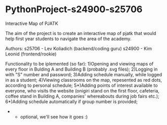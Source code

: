 # PythonProject-s24900-s25706
Interactive Map of PJATK

The aim of the project is to create an interactive map of pjatk that would help first year students to navigate the area of the academy.

Authors:  s25706 - Lev Koliadich (backend/coding guru)
          s24900 - Kim Leonid (frontend/rookie)

Functionality to be iplemented (so far):
1)Opening and viewing maps of every floor in Bulding A and Building B (probably .svg files);
2)Logging in with "S" number and password;
3)Adding schedule manually, while logged in as a student;
4)Viewing classrooms on the map, repesented as red dots, according to personal schedule;
5*)Adding points of interest available to everyone, who visits the website (onigiri stand on the first floor, cafeteria, coffee stand in Building A, companies' whereabouts during job fairs etc.);
6*)Adding schedule automatically if group number is provided;

* - optional, we'll see how it goes :)
